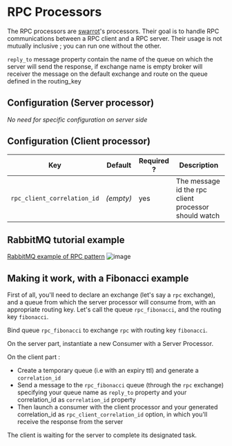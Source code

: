 # RPC Processors
The RPC processors are [swarrot](https://github.com/swarrot/swarrot)'s processors.
Their goal is to handle RPC communications between a RPC client and a RPC server.
Their usage is not mutually inclusive ; you can run one without the other.

`reply_to` message property contain the name of the queue on which the server will send the response, if exchange name is empty broker will receiver the message on the default exchange and route on the queue defined in the routing_key

## Configuration (Server processor)

*No need for specific configuration on server side*

## Configuration (Client processor)
| Key                         | Default   | Required ? | Description                                          |
| ---                         | -------   | ---------- | -----------                                          |
| `rpc_client_correlation_id` | *(empty)* | yes        | The message id the rpc client processor should watch |

## RabbitMQ tutorial example

[RabbitMQ example of RPC pattern](https://www.rabbitmq.com/tutorials/tutorial-six-python.html) 
![image](https://cloud.githubusercontent.com/assets/1516110/21552484/1f509970-ce02-11e6-949e-ad67510c76b7.png)


## Making it work, with a Fibonacci example
First of all, you'll need to declare an exchange (let's say a `rpc` exchange),
and a queue from which the server processor will consume from, with an appropriate
routing key. Let's call the queue `rpc_fibonacci`, and the routing key `fibonacci`.

Bind queue `rpc_fibonacci` to exchange `rpc` with routing key `fibonacci`.

On the server part, instantiate a new Consumer with a Server Processor.

On the client part :

- Create a temporary queue (i.e with an expiry ttl) and generate a `correlation_id`
- Send a message to the `rpc_fibonacci` queue (through the `rpc`
exchange) specifying your queue name as `reply_to` property and your correlation_id as `correlation_id` property
- Then launch a consumer with the client processor and your generated correlation_id as `rpc_client_correlation_id` option, in which you'll receive the response from the server
 
The client is waiting for the server to complete its designated task.

